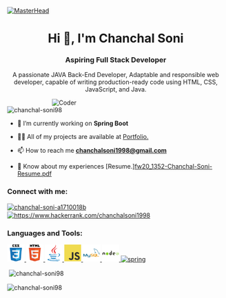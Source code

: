 [![MasterHead](https://camo.githubusercontent.com/48ec00ed4c84e771db4a1db90b56352923a8d644452a32b434d68e97006c9337/68747470733a2f2f63686b736b696c6c732e636f6d2f77702d636f6e74656e742f75706c6f6164732f323032302f30342f504e432d416e696d617465642d42616e6e6572732e676966)](http://chanchal-soni98.io)

<h1 align="center">Hi 👋, I'm Chanchal Soni</h1>
<h3 align="center">Aspiring Full Stack Developer</h3>
<p align="center">A passionate JAVA Back-End Developer, Adaptable and responsible web developer, capable of writing production-ready code using HTML, CSS, JavaScript, and Java.</p>
<img align="right" width="400px" alt="Coder" src="https://cdn.dribbble.com/users/4055494/screenshots/15215756/media/d2b66c4ca0192aa26d103448b3d1518b.gif">

<p align="left"> <img src="https://komarev.com/ghpvc/?username=chanchal-soni98&label=Profile%20views&color=0e75b6&style=flat" alt="chanchal-soni98" /> </p>


- 🌱 I’m currently working on **Spring Boot**

- 👨‍💻 All of my projects are available at [Portfolio.](https://chanchal-soni98.github.io/)

- 📫 How to reach me **chanchalsoni1998@gmail.com**

- 📄 Know about my experiences [Resume.][fw20_1352-Chanchal-Soni-Resume.pdf](https://github.com/chanchal-soni98/chanchal-soni98/files/11247484/fw20_1352-Chanchal-Soni-Resume.pdf)


<h3 align="left">Connect with me:</h3>
<p align="left">
<a href="https://linkedin.com/in/chanchal-soni-a1710018b" target="blank"><img align="center" src="https://raw.githubusercontent.com/rahuldkjain/github-profile-readme-generator/master/src/images/icons/Social/linked-in-alt.svg" alt="chanchal-soni-a1710018b" height="30" width="40" /></a>
<a href="https://www.hackerrank.com/https://www.hackerrank.com/chanchalsoni1998" target="blank"><img align="center" src="https://raw.githubusercontent.com/rahuldkjain/github-profile-readme-generator/master/src/images/icons/Social/hackerrank.svg" alt="https://www.hackerrank.com/chanchalsoni1998" height="30" width="40" /></a>
</p>

<h3 align="left">Languages and Tools:</h3>
<p align="left"> <a href="https://www.w3schools.com/css/" target="_blank" rel="noreferrer"> <img src="https://raw.githubusercontent.com/devicons/devicon/master/icons/css3/css3-original-wordmark.svg" alt="css3" width="40" height="40"/> </a> <a href="https://www.w3.org/html/" target="_blank" rel="noreferrer"> <img src="https://raw.githubusercontent.com/devicons/devicon/master/icons/html5/html5-original-wordmark.svg" alt="html5" width="40" height="40"/> </a> <a href="https://www.java.com" target="_blank" rel="noreferrer"> <img src="https://raw.githubusercontent.com/devicons/devicon/master/icons/java/java-original.svg" alt="java" width="40" height="40"/> </a> <a href="https://developer.mozilla.org/en-US/docs/Web/JavaScript" target="_blank" rel="noreferrer"> <img src="https://raw.githubusercontent.com/devicons/devicon/master/icons/javascript/javascript-original.svg" alt="javascript" width="40" height="40"/> </a> <a href="https://www.mysql.com/" target="_blank" rel="noreferrer"> <img src="https://raw.githubusercontent.com/devicons/devicon/master/icons/mysql/mysql-original-wordmark.svg" alt="mysql" width="40" height="40"/> </a> <a href="https://nodejs.org" target="_blank" rel="noreferrer"> <img src="https://raw.githubusercontent.com/devicons/devicon/master/icons/nodejs/nodejs-original-wordmark.svg" alt="nodejs" width="40" height="40"/> </a> <a href="https://spring.io/" target="_blank" rel="noreferrer"> <img src="https://www.vectorlogo.zone/logos/springio/springio-icon.svg" alt="spring" width="40" height="40"/> </a> </p>

<p>&nbsp;<img align="center" src="https://github-readme-stats.vercel.app/api?username=chanchal-soni98&show_icons=true&locale=en" alt="chanchal-soni98" /></p>

<p><img align="center" src="https://github-readme-streak-stats.herokuapp.com/?user=chanchal-soni98&" alt="chanchal-soni98" /></p>
